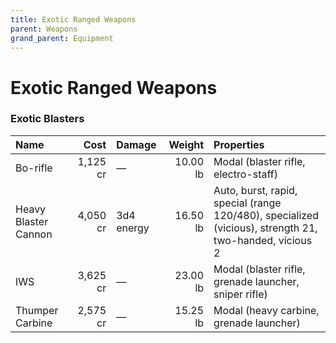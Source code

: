 ```yaml
---
title: Exotic Ranged Weapons
parent: Weapons
grand_parent: Equipment
---
```


# Exotic Ranged Weapons

### Exotic Blasters

|Name|Cost|Damage|Weight|Properties| 
|:---|---:|:---|-:|:---|
| Bo-rifle              |1,125 cr |—            |10.00 lb |Modal (blaster rifle, electro-staff) |
| Heavy Blaster Cannon  |4,050 cr |3d4 energy   |16.50 lb |Auto, burst, rapid, special (range 120/480), specialized (vicious), strength 21, two-handed, vicious 2 |
| IWS                   |3,625 cr |—            |23.00 lb |Modal (blaster rifle, grenade launcher, sniper rifle) |
| Thumper Carbine       |2,575 cr |—            |15.25 lb |Modal (heavy carbine, grenade launcher) |